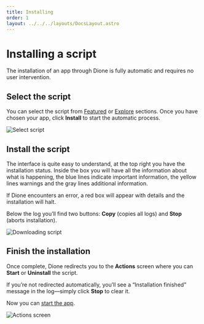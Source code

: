 ```yaml
---
title: Installing
order: 1
layout: ../../../layouts/DocsLayout.astro
---
```


# Installing a script

The installation of an app through Dione is fully automatic and requires no user intervention.

## Select the script

You can select the script from [Featured](/docs/scripts/featured) or [Explore](/docs/scripts/explore) sections. Once you have chosen your app, click **Install** to start the automatic process.

![Select script](/images/select-script.png)

## Install the script

The interface is quite easy to understand, at the top right you have the installation status. Inside the box you will have all the information about what is happening, <span class="text-blue-500">the blue lines indicate important information</span>, <span class="text-yellow-500">the yellow lines warnings</span> and <span class="text-neutral-400">the gray lines additional information</span>.

If Dione encounters an error, a red box will appear with details and the installation will halt.

Below the log you’ll find two buttons: **Copy** (copies all logs) and **Stop** (aborts installation).

![Downloading script](/images/downloading-script.png)

## Finish the installation

Once complete, Dione redirects you to the **Actions** screen where you can **Start** or **Uninstall** the script.

If you’re not redirected automatically, you’ll see a “Installation finished” message in the log—simply click **Stop** to clear it.

Now you can [start the app](/docs/scripts/running).

![Actions screen](/images/actions-screen.png)
